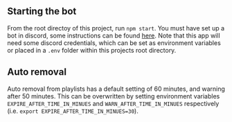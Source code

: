 ## Starting the bot
From the root directoy of this project, run `npm start`. You must have set up a bot in discord, some instructions can be found [here](https://discord.com/developers/docs/getting-started). Note that this app will need some discord credentials, which can be set as environment variables or placed in a `.env` folder within this projects root directory. 

## Auto removal
Auto removal from playlists has a default setting of 60 minutes, and warning after 50 minutes. This can be overwritten by setting environment variables `EXPIRE_AFTER_TIME_IN_MINUES` and `WARN_AFTER_TIME_IN_MINUES` respectively (i.e. `export EXPIRE_AFTER_TIME_IN_MINUES=30`). 